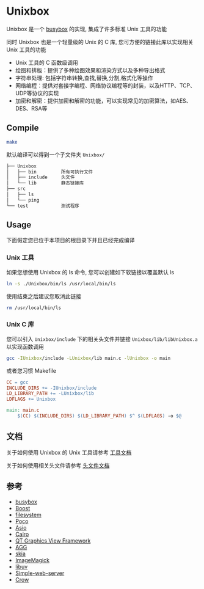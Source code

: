 # Unixbox

Unixbox 是一个 [busybox](https://busybox.net/) 的实现, 集成了许多标准 Unix 工具的功能

同时 Unixbox 也是一个轻量级的 Unix 的 C 库, 您可方便的链接此库以实现相关 Unix 工具的功能

- Unix 工具的 C 函数级调用
- 绘图和排版：提供了多种绘图效果和渲染方式以及多种导出格式
- 字符串处理: 包括字符串转换,查找,替换,分割,格式化等操作
- 网络编程：提供对套接字编程、网络协议编程等的封装，以及HTTP、TCP、UDP等协议的实现
- 加密和解密：提供加密和解密的功能，可以实现常见的加密算法，如AES、DES、RSA等

## Compile

```bash
make
```

默认编译可以得到一个子文件夹 `Unixbox/`

```bash
├── Unixbox
│   ├── bin         所有可执行文件
│   ├── include     头文件
│   └── lib         静态链接库
├── src
│   ├── ls
│   └── ping
└── test            测试程序
```

## Usage

下面假定您已位于本项目的根目录下并且已经完成编译

### Unix 工具

如果您想使用 Unixbox 的 ls 命令, 您可以创建如下软链接以覆盖默认 ls

```bash
ln -s ./Unixbox/bin/ls /usr/local/bin/ls
```

使用结束之后建议您取消此链接

```bash
rm /usr/local/bin/ls
```

### Unix C 库

您可以引入 `Unixbox/include` 下的相关头文件并链接 `Unixbox/lib/libUnixbox.a` 以实现函数调用

```bash
gcc -IUnixbox/include -LUnixbox/lib main.c -lUnixbox -o main
```

或者您习惯 Makefile

```Makefile
CC = gcc
INCLUDE_DIRS += -IUnixbox/include
LD_LIBRARY_PATH += -LUnixbox/lib
LDFLAGS += Unixbox

main: main.c
    $(CC) $(INCLUDE_DIRS) $(LD_LIBRARY_PATH) $^ $(LDFLAGS) -o $@
```

## 文档

关于如何使用 Unixbox 的 Unix 工具请参考 [工具文档](https://luzhixing12345.github.io/Unixbox)

关于如何使用相关头文件请参考 [头文件文档](https://luzhixing12345.github.io/Unixbox)

## 参考

- [busybox](https://busybox.net/)
- [Boost](https://www.boost.org/)
- [filesystem](https://en.cppreference.com/w/cpp/filesystem)
- [Poco](https://github.com/pocoproject/poco)
- [Asio](https://think-async.com/Asio/)
- [Cairo](https://www.cairographics.org/)
- [QT Graphics View Framework](https://doc.qt.io/qt-6/graphicsview.html)
- [AGG](https://github.com/ghaerr/agg-2.6)
- [skia](https://skia.org/)
- [ImageMagick](https://imagemagick.org/script/magick++.php)
- [libuv](https://github.com/libuv/libuv)
- [Simple-web-server](https://github.com/eidheim/Simple-Web-Server)
- [Crow](https://crowcpp.org/master/)